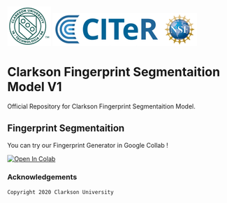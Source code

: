 ![Teaser image](./Clogo.png)
![Teaser image](./CITeR-logo.png)

# Clarkson Fingerprint Segmentaition Model V1

Official Repository for Clarkson Fingerprint Segmentaition Model.


## Fingerprint Segmentaition

You can try our Fingerprint Generator in Google Collab ! 

[![Open In Colab](https://colab.research.google.com/assets/colab-badge.svg)](https://colab.research.google.com/github/keivanB/Clarkson_Finger_Gen/blob/main/Gen_Samples.ipynb)


### Acknowledgements


```sh
Copyright 2020 Clarkson University
```
